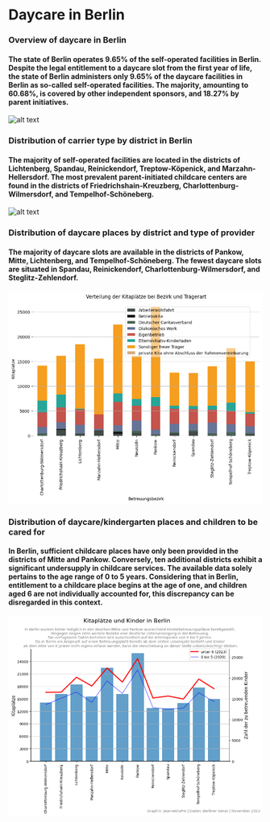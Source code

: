 # Daycare in Berlin

### Overview of daycare in Berlin
#### The state of Berlin operates 9.65% of the self-operated facilities in Berlin. Despite the legal entitlement to a daycare slot from the first year of life, the state of Berlin administers only 9.65% of the daycare facilities in Berlin as so-called self-operated facilities. The majority, amounting to 60.68%, is covered by other independent sponsors, and 18.27% by parent initiatives.
![alt text](https://github.com/JeanneDuPre/daycare_in_berlin/blob/main/images/pie_chart_tr%C3%A4gerarten.png)
### Distribution of carrier type by district in Berlin
#### The majority of self-operated facilities are located in the districts of Lichtenberg, Spandau, Reinickendorf, Treptow-Köpenick, and Marzahn-Hellersdorf. The most prevalent parent-initiated childcare centers are found in the districts of Friedrichshain-Kreuzberg, Charlottenburg-Wilmersdorf, and Tempelhof-Schöneberg.
![alt text](https://github.com/JeanneDuPre/daycare_in_berlin/blob/main/images/stacked_bar_plot_Tr%C3%A4ger_Bezirk.png)
### Distribution of daycare places by district and type of provider
#### The majority of daycare slots are available in the districts of Pankow, Mitte, Lichtenberg, and Tempelhof-Schöneberg. The fewest daycare slots are situated in Spandau, Reinickendorf, Charlottenburg-Wilmersdorf, and Steglitz-Zehlendorf.
![alt text](https://github.com/JeanneDuPre/daycare_in_berlin/blob/main/images/stacked_bar_plot_Tr%C3%A4ger_Pl%C3%A4tze.png)
### Distribution of daycare/kindergarten places and children to be cared for
#### In Berlin, sufficient childcare places have only been provided in the districts of Mitte and Pankow. Conversely, ten additional districts exhibit a significant undersupply in childcare services. The available data solely pertains to the age range of 0 to 5 years. Considering that in Berlin, entitlement to a childcare place begins at the age of one, and children aged 6 are not individually accounted for, this discrepancy can be disregarded in this context.
![alt text](https://github.com/JeanneDuPre/daycare_in_berlin/blob/main/images/combo_bar_line_Kitaplatz_Kinderzahl.png)
